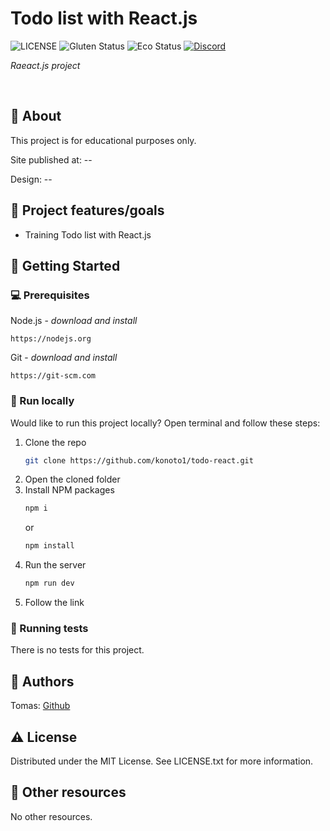 # Todo list with React.js

![LICENSE](https://img.shields.io/badge/license-MIT-blue.svg?style=flat-square)
![Gluten Status](https://img.shields.io/badge/Gluten-Free-green.svg)
![Eco Status](https://img.shields.io/badge/ECO-Friendly-green.svg)
[![Discord](https://discord.com/api/guilds/571393319201144843/widget.png)](https://discord.gg/dRwW4rw)

_Raeact.js project_

<br>

## 🌟 About

This project is for educational purposes only.

Site published at: --

Design: --

## 🎯 Project features/goals

-   Training Todo list with React.js

## 🧰 Getting Started

### 💻 Prerequisites

Node.js - _download and install_

```
https://nodejs.org
```

Git - _download and install_

```
https://git-scm.com
```

### 🏃 Run locally

Would like to run this project locally? Open terminal and follow these steps:

1. Clone the repo
    ```sh
    git clone https://github.com/konoto1/todo-react.git
    ```
2. Open the cloned folder
3. Install NPM packages
    ```sh
    npm i
    ```
    or
    ```sh
    npm install
    ```
4. Run the server
    ```sh
    npm run dev
    ```
5. Follow the link

### 🧪 Running tests

There is no tests for this project.

## 🎅 Authors

Tomas: [Github](https://github.com/konoto1)

## ⚠️ License

Distributed under the MIT License. See LICENSE.txt for more information.

## 🔗 Other resources

No other resources.
